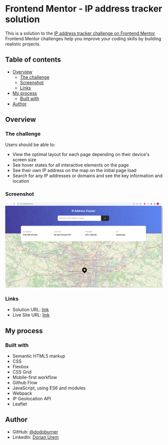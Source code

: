 # Frontend Mentor - IP address tracker solution

This is a solution to the [IP address tracker challenge on Frontend Mentor](https://www.frontendmentor.io/challenges/ip-address-tracker-I8-0yYAH0). Frontend Mentor challenges help you improve your coding skills by building realistic projects. 

## Table of contents

- [Overview](#overview)
  - [The challenge](#the-challenge)
  - [Screenshot](#screenshot)
  - [Links](#links)
- [My process](#my-process)
  - [Built with](#built-with)
- [Author](#author)

## Overview

### The challenge

Users should be able to:

- View the optimal layout for each page depending on their device's screen size
- See hover states for all interactive elements on the page
- See their own IP address on the map on the initial page load
- Search for any IP addresses or domains and see the key information and location

### Screenshot

![](./tracker.png)

### Links

- Solution URL: [link](https://github.com/Ratnesh0/IP-Adress-Tracker)
- Live Site URL: [link](https://Ratnesh0.github.io/IP-Adress-Tracker/)

## My process

### Built with

- Semantic HTML5 markup
- CSS
- Flexbox
- CSS Grid
- Mobile-first workflow
- Github Flow
- JavaScript, using ES6 and modules
- Webpack
- IP Geolocation API
- Leaflet

## Author

- GitHub: [@dodoburner](https://github.com/Ratnesh0)
- LinkedIn: [Dorian Urem](https://www.linkedin.com/in/rat-yadav/)